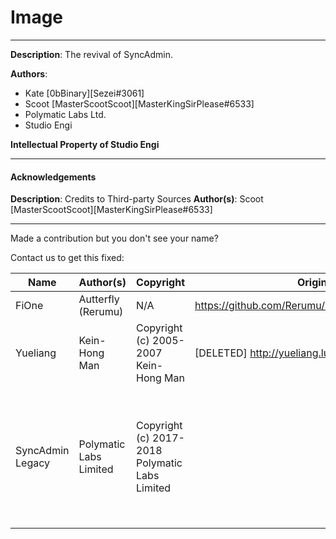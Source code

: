 # Image

---
__Description__: The revival of SyncAdmin.

__Authors__:
- Kate [0bBinary][Sezei#3061]
- Scoot [MasterScootScoot][MasterKingSirPlease#6533]
- Polymatic Labs Ltd.
- Studio Engi

__Intellectual Property of Studio Engi__

---

#### Acknowledgements

__Description__: Credits to Third-party Sources
__Author(s)__: Scoot [MasterScootScoot][MasterKingSirPlease#6533]

---

Made a contribution but you don't see your name?

Contact us to get this fixed: 

| Name | Author(s) | Copyright | Original Source | Author's Resources |
|------------------|------------------------|------------------------------------------------|-------------------------------------------------------|-------------------------------------------------------------------------------------------------------------------------------------------------------------------------------------------------------------------------------------------------------------------------------------------------------------------------------------------------------------------------------------------------------------------------------------------------|
| FiOne | Autterfly (Rerumu) | N/A | https://github.com/Rerumu/FiOne/blob/master/README.md | https://www.roblox.com/users/70540486/profile https://github.com/Rerumu |
| Yueliang | Kein-Hong Man | Copyright (c) 2005-2007 Kein-Hong Man | [DELETED] http://yueliang.luaforge.net/ | http://lua-users.org/wiki/KeinHongMan khman@users.sf.net |
| SyncAdmin Legacy | Polymatic Labs Limited | Copyright (c) 2017-2018 Polymatic Labs Limited | <LINK> | [DELETED] marcy.l@polymatic.co ________ [DELETED] anna@polymatic.co https://twitter.com/polymaticlabs?lang=en https://medium.com/@PolymaticLabs ______ [DELETED] https://community.polymatic.co/ https://www.roblox.com/users/71617070/profile https://www.roblox.com/users/1094977/profile https://www.roblox.com/users/153072319/profile https://www.roblox.com/library/549677290/SyncAdmin-Legacy https://www.roblox.com/library/2691894630/SyncAdmin-Legacy |
